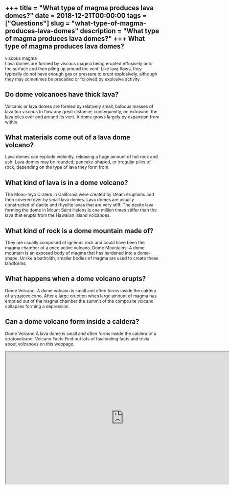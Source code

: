 +++
title = "What type of magma produces lava domes?"
date = 2018-12-21T00:00:00
tags = ["Questions"]
slug = "what-type-of-magma-produces-lava-domes"
description = "What type of magma produces lava domes?"
+++
What type of magma produces lava domes?
---------------------------------------

viscous magma  
Lava domes are formed by viscous magma being erupted effusively onto the surface and then piling up around the vent. Like lava flows, they typically do not have enough gas or pressure to erupt explosively, although they may sometimes be preceded or followed by explosive activity.

Do dome volcanoes have thick lava?
----------------------------------

Volcanic or lava domes are formed by relatively small, bulbous masses of lava too viscous to flow any great distance; consequently, on extrusion, the lava piles over and around its vent. A dome grows largely by expansion from within.

What materials come out of a lava dome volcano?
-----------------------------------------------

Lava domes can explode violently, releasing a huge amount of hot rock and ash. Lava domes may be rounded, pancake-shaped, or irregular piles of rock, depending on the type of lava they form from.

What kind of lava is in a dome volcano?
---------------------------------------

The Mono-Inyo Craters in California were created by steam eruptions and then covered over by small lava domes. Lava domes are usually constructed of dacite and rhyolite lavas that are very stiff. The dacite lava forming the dome in Mount Saint Helens is one million times stiffer than the lava that erupts from the Hawaiian Island volcanoes.

What kind of rock is a dome mountain made of?
---------------------------------------------

They are usually composed of igneous rock and could have been the magma chamber of a once active volcano. Dome Mountains. A dome mountain is an exposed body of magma that has hardened into a dome-shape. Unlike a batholith, smaller bodies of magma are used to create these landforms.

What happens when a dome volcano erupts?
----------------------------------------

Dome Volcano. A dome volcano is small and often forms inside the caldera of a stratovolcano. After a large eruption when large amount of magma has emptied out of the magma chamber the summit of the composite volcano collapses forming a depression.

Can a dome volcano form inside a caldera?
-----------------------------------------

Dome Volcano A lava dome is small and often forms inside the caldera of a stratovolcano. Volcano Facts Find out lots of fascinating facts and trivia about volcanoes on this webpage.

<iframe allow="accelerometer; autoplay; clipboard-write; encrypted-media; gyroscope; picture-in-picture" allowfullscreen="" class="__youtube_prefs__  epyt-is-override  no-lazyload" data-no-lazy="1" data-origheight="433" data-origwidth="770" data-skipgform_ajax_framebjll="" height="433" id="_ytid_36453" loading="lazy" src="https://www.youtube.com/embed/y2Yd-XzMcO4?enablejsapi=1&autoplay=0&cc_load_policy=0&cc_lang_pref=&iv_load_policy=1&loop=0&modestbranding=0&rel=1&fs=1&playsinline=0&autohide=2&theme=dark&color=red&controls=1&" title="YouTube player" width="770"></iframe>
